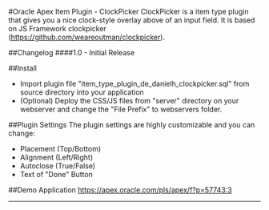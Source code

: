 #Oracle Apex Item Plugin - ClockPicker
ClockPicker is a item type plugin that gives you a nice clock-style overlay above of an input field.
It is based on JS Framework clockpicker (https://github.com/weareoutman/clockpicker).

##Changelog
####1.0 - Initial Release

##Install
- Import plugin file "item_type_plugin_de_danielh_clockpicker.sql" from source directory into your application
- (Optional) Deploy the CSS/JS files from "server" directory on your webserver and change the "File Prefix" to webservers folder.

##Plugin Settings
The plugin settings are highly customizable and you can change:
- Placement (Top/Bottom)
- Alignment (Left/Right)
- Autoclose (True/False)
- Text of "Done" Button


##Demo Application
https://apex.oracle.com/pls/apex/f?p=57743:3

---
